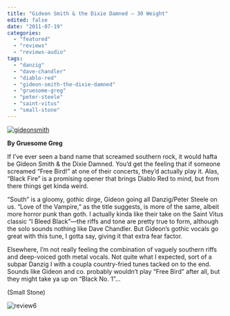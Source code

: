 ```yaml
---
title: "Gideon Smith & the Dixie Damned – 30 Weight"
edited: false
date: "2011-07-19"
categories:
  - "featured"
  - "reviews"
  - "reviews-audio"
tags:
  - "danzig"
  - "dave-chandler"
  - "diablo-red"
  - "gideon-smith-the-dixie-damned"
  - "gruesome-greg"
  - "peter-steele"
  - "saint-vitus"
  - "small-stone"
---
```


[![](http://www.hellbound.ca/wp-content/uploads/2011/07/gideonsmith.jpg "gideonsmith")](http://www.hellbound.ca/wp-content/uploads/2011/07/gideonsmith.jpg)

**By Gruesome Greg**

If I’ve ever seen a band name that screamed southern rock, it would hafta be Gideon Smith & the Dixie Damned. You’d get the feeling that if someone screamed “Free Bird!” at one of their concerts, they’d actually play it. Alas, “Black Fire” is a promising opener that brings Diablo Red to mind, but from there things get kinda weird.

“South” is a gloomy, gothic dirge, Gideon going all Danzig/Peter Steele on us. “Love of the Vampire,” as the title suggests, is more of the same, albeit more horror punk than goth. I actually kinda like their take on the Saint Vitus classic “I Bleed Black”—the riffs and tone are pretty true to form, although the solo sounds nothing like Dave Chandler. But Gideon’s gothic vocals go great with this tune, I gotta say, giving it that extra fear factor.

Elsewhere, I’m not really feeling the combination of vaguely southern riffs and deep-voiced goth metal vocals. Not quite what I expected, sort of a subpar Danzig I with a coupla country-fried tunes tacked on to the end. Sounds like Gideon and co. probably wouldn’t play “Free Bird” after all, but they might take ya up on “Black No. 1”…

(Small Stone)

![](http://www.hellbound.ca/wp-content/uploads/2009/08/review6.png "review6")
